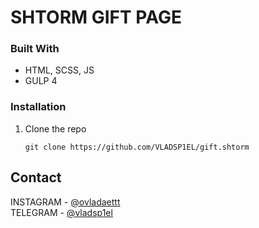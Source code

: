 # SHTORM GIFT PAGE

<h3 class="code-line" data-line-start=13 data-line-end=14 ><a id="Built_With_13"></a>Built With</h3>
<ul>
<li class="has-line-data" data-line-start="15" data-line-end="16">HTML, SCSS, JS</li>
<li class="has-line-data" data-line-start="16" data-line-end="17">GULP 4</li>
</ul>

<h3 class="code-line" data-line-start=23 data-line-end=24 ><a id="Installation_23"></a>Installation</h3>
<ol>
<li class="has-line-data" data-line-start="25" data-line-end="29">Clone the repo<pre><code class="has-line-data" data-line-start="27" data-line-end="29" class="language-sh">git <span class="hljs-built_in">clone</span> https://github.com/VLADSP1EL/gift.shtorm
</code></pre>
</li>
</ol>
<h2 class="code-line" data-line-start=42 data-line-end=43 ><a id="Contact_42"></a>Contact</h2>
INSTAGRAM - <a href="https://www.instagram.com/ovladaettt/">@ovladaettt</a><br>
TELEGRAM - <a href="https://www.t.me/vladsp1el/">@vladsp1el</a><br>
